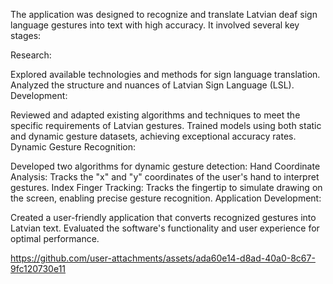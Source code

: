 The application was designed to recognize and translate Latvian deaf sign language gestures into text with high accuracy. It involved several key stages:

Research:

Explored available technologies and methods for sign language translation.
Analyzed the structure and nuances of Latvian Sign Language (LSL).
Development:

Reviewed and adapted existing algorithms and techniques to meet the specific requirements of Latvian gestures.
Trained models using both static and dynamic gesture datasets, achieving exceptional accuracy rates.
Dynamic Gesture Recognition:

Developed two algorithms for dynamic gesture detection:
Hand Coordinate Analysis: Tracks the "x" and "y" coordinates of the user's hand to interpret gestures.
Index Finger Tracking: Tracks the fingertip to simulate drawing on the screen, enabling precise gesture recognition.
Application Development:

Created a user-friendly application that converts recognized gestures into Latvian text.
Evaluated the software's functionality and user experience for optimal performance.


https://github.com/user-attachments/assets/ada60e14-d8ad-40a0-8c67-9fc120730e11

